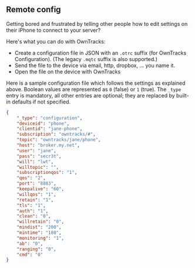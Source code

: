 ## Remote config

Getting bored and frustrated by telling other people how to edit settings on their iPhone to connect to your server?

Here's what you can do with OwnTracks:

* Create a configuration file in JSON with an `.otrc` suffix (for OwnTracks Configuration). (The legacy `.mqtc` suffix is also supported.)
* Send the file to the device via email, http, dropbox, ... you name it.
* Open the file on the device with OwnTracks

Here is a sample configuration file which follows the settings as explained
above. Boolean values are represented as `0` (false) or `1` (true).  The `_type`
entry is mandatory, all other entries are optional; they are replaced by built-in
defaults if not specified.

```json
{
    "_type": "configuration",
    "deviceid": "phone",
    "clientid": "jane-phone",
    "subscription": "owntracks/#",
    "topic": "owntracks/jane/phone",
    "host": "broker.my.net",
    "user": "jane",
    "pass": "secr3t",
    "will": "lwt",
    "willtopic": "",
    "subscriptionqos": "1",
    "qos": "2",
    "port": "8883",
    "keepalive": "60",
    "willqos": "1",
    "retain": "1",
    "tls": "1",
    "auth": "1",
    "clean": "0",
    "willretain": "0",
    "mindist": "200",
    "mintime": "180",
    "monitoring": "1",
    "ab": "0",
    "ranging": "0",
    "cmd": "0"
}
```

